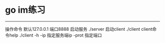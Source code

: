 # go im练习

------

操作命令
默认127.0.0.1 端口8888
启动服务 ./server
启动client ./client
client命令help ./client -h
-ip 指定服务端ip
-prot 指定端口
